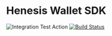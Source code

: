 # Henesis Wallet SDK

![Integration Test Action](https://github.com/HAECHI-LABS/henesis-wallet-sdk/workflows/Integration%20Test%20Action/badge.svg) [![Build Status](https://travis-ci.com/HAECHI-LABS/henesis-wallet-sdk.svg?branch=master)](https://travis-ci.com/HAECHI-LABS/henesis-wallet-sdk)


